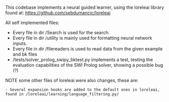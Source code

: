 This codebase implements a neural guided learner, using the loreleai library found at: https://github.com/sebdumancic/loreleai

All self implemented files:

  - Every file in dir /Search is used for the search.
  - Every file in dir /utility is mainly used for formatting neural network inputs.
  - Every file in dir /filereaders is used to read data from the given example and bk files
  - /tests/solver_prolog_swipy_bktest.py implements a test, testing the evaluation capabilities of the SWI Prolog solver, showing a possible bug (?)

NOTE some other files of loreleai were also changes, these are:

    - Several expansion hooks are added to the default ones in loreleai, found in /loreleai/learning/language_filtering.py/
